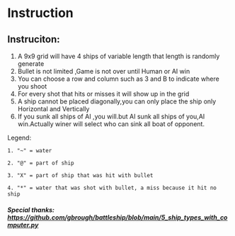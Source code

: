 # Instruction

## Instruciton:

1. A 9x9 grid will have 4 ships of variable length that length is randomly generate 
2. Bullet is not limited ,Game is not over until Human or AI win 
3. You can choose a row and column such as 3 and B to indicate where you shoot
4. For every shot that hits or misses it will show up in the grid
5. A ship cannot be placed diagonally,you can only place the ship only Horizontal and Vertically 
6. If you sunk all ships of AI ,you will.but AI sunk all ships of you,AI win.Actually winer will select who can sink all boat of opponent. 


 Legend:
 
    1. "~" = water 

    2. "@" = part of ship

    3. "X" = part of ship that was hit with bullet

    4. "*" = water that was shot with bullet, a miss because it hit no ship

##### Special thanks: https://github.com/gbrough/battleship/blob/main/5_ship_types_with_computer.py